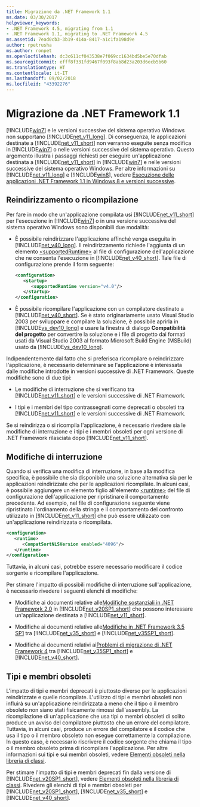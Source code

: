 ```yaml
---
title: Migrazione da .NET Framework 1.1
ms.date: 03/30/2017
helpviewer_keywords:
- .NET Framework 4.5, migrating from 1.1
- .NET Framework 1.1, migrating to .NET Framework 4.5
ms.assetid: 7ead0cb3-3b19-414a-8417-a1c1fa198d9e
author: rpetrusha
ms.author: ronpet
ms.openlocfilehash: dc3c611cf043538e7f069cc1634bd5be5e70dfab
ms.sourcegitcommit: efff8f331fd9467f093f8ab8d23a203d6ecb5b60
ms.translationtype: HT
ms.contentlocale: it-IT
ms.lasthandoff: 09/02/2018
ms.locfileid: "43392276"
---
```

# <a name="migrating-from-the-net-framework-11"></a>Migrazione da .NET Framework 1.1
[!INCLUDE[win7](../../../includes/win7-md.md)] e le versioni successive del sistema operativo Windows non supportano [!INCLUDE[net_v11_long](../../../includes/net-v11-long-md.md)]. Di conseguenza, le applicazioni destinate a [!INCLUDE[net_v11_short](../../../includes/net-v11-short-md.md)] non verranno eseguite senza modifica in [!INCLUDE[win7](../../../includes/win7-md.md)] o nelle versioni successive del sistema operativo. Questo argomento illustra i passaggi richiesti per eseguire un'applicazione destinata a [!INCLUDE[net_v11_short](../../../includes/net-v11-short-md.md)] in [!INCLUDE[win7](../../../includes/win7-md.md)] e nelle versioni successive del sistema operativo Windows. Per altre informazioni su [!INCLUDE[net_v11_long](../../../includes/net-v11-long-md.md)] e [!INCLUDE[win8](../../../includes/win8-md.md)], vedere [Esecuzione delle applicazioni .NET Framework 1.1 in Windows 8 e versioni successive](../../../docs/framework/install/run-net-framework-1-1-apps.md).  
  
## <a name="retargeting-or-recompiling"></a>Reindirizzamento o ricompilazione  
 Per fare in modo che un'applicazione compilata usi [!INCLUDE[net_v11_short](../../../includes/net-v11-short-md.md)] per l'esecuzione in [!INCLUDE[win7](../../../includes/win7-md.md)] o in una versione successiva del sistema operativo Windows sono disponibili due modalità:  
  
-   È possibile reindirizzare l'applicazione affinché venga eseguita in [!INCLUDE[net_v40_long](../../../includes/net-v40-long-md.md)]. Il reindirizzamento richiede l'aggiunta di un elemento [\<supportedRuntime>](../../../docs/framework/configure-apps/file-schema/startup/supportedruntime-element.md) al file di configurazione dell'applicazione che ne consenta l'esecuzione in [!INCLUDE[net_v40_short](../../../includes/net-v40-short-md.md)]. Tale file di configurazione prende il form seguente:  
  
    ```xml  
    <configuration>   
       <startup>  
          <supportedRuntime version="v4.0"/>  
       </startup>  
    </configuration>  
    ```  
  
-   È possibile ricompilare l'applicazione con un compilatore destinato a [!INCLUDE[net_v40_short](../../../includes/net-v40-short-md.md)]. Se è stato originariamente usato Visual Studio 2003 per sviluppare e compilare la soluzione, è possibile aprirla in [!INCLUDE[vs_dev10_long](../../../includes/vs-dev10-long-md.md)] e usare la finestra di dialogo **Compatibilità del progetto** per convertire la soluzione e i file di progetto dai formati usati da Visual Studio 2003 al formato Microsoft Build Engine (MSBuild) usato da [!INCLUDE[vs_dev10_long](../../../includes/vs-dev10-long-md.md)].  
  
 Indipendentemente dal fatto che si preferisca ricompilare o reindirizzare l'applicazione, è necessario determinare se l'applicazione è interessata dalle modifiche introdotte in versioni successive di .NET Framework. Queste modifiche sono di due tipi:  
  
-   Le modifiche di interruzione che si verificano tra [!INCLUDE[net_v11_short](../../../includes/net-v11-short-md.md)] e le versioni successive di .NET Framework.  
  
-   I tipi e i membri del tipo contrassegnati come deprecati o obsoleti tra [!INCLUDE[net_v11_short](../../../includes/net-v11-short-md.md)] e le versioni successive di .NET Framework.  
  
 Se si reindirizza o si ricompila l'applicazione, è necessario rivedere sia le modifiche di interruzione e i tipi e i membri obsoleti per ogni versione di .NET Framework rilasciata dopo [!INCLUDE[net_v11_short](../../../includes/net-v11-short-md.md)].  
  
## <a name="breaking-changes"></a>Modifiche di interruzione  
 Quando si verifica una modifica di interruzione, in base alla modifica specifica, è possibile che sia disponibile una soluzione alternativa sia per le applicazioni reindirizzate che per le applicazioni ricompilate. In alcuni casi, è possibile aggiungere un elemento figlio all'elemento [\<runtime>](../../../docs/framework/configure-apps/file-schema/startup/supportedruntime-element.md) del file di configurazione dell'applicazione per ripristinare il comportamento precedente. Ad esempio, nel file di configurazione seguente viene ripristinato l'ordinamento della stringa e il comportamento del confronto utilizzato in [!INCLUDE[net_v11_short](../../../includes/net-v11-short-md.md)] che può essere utilizzato con un'applicazione reindirizzata o ricompilata.  
  
```xml  
<configuration>  
   <runtime>  
      <CompatSortNLSVersion enabled="4096"/>  
   </runtime>  
</configuration>  
```  
  
 Tuttavia, in alcuni casi, potrebbe essere necessario modificare il codice sorgente e ricompilare l'applicazione.  
  
 Per stimare l'impatto di possibili modifiche di interruzione sull'applicazione, è necessario rivedere i seguenti elenchi di modifiche:  
  
-   Modifiche ai documenti relative alle[Modifiche sostanziali in .NET Framework 2.0](https://go.microsoft.com/fwlink/?LinkId=125263) in [!INCLUDE[net_v20SP1_short](../../../includes/net-v20sp1-short-md.md)] che possono interessare un'applicazione destinata a [!INCLUDE[net_v11_short](../../../includes/net-v11-short-md.md)].  
  
-   Modifiche ai documenti relative alle[Modifiche in .NET Framework 3.5 SP1](https://go.microsoft.com/fwlink/?LinkID=186989) tra [!INCLUDE[net_v35_short](../../../includes/net-v35-short-md.md)] e [!INCLUDE[net_v35SP1_short](../../../includes/net-v35sp1-short-md.md)].  
  
-   Modifiche ai documenti relativi ai[Problemi di migrazione di .NET Framework 4](../../../docs/framework/migration-guide/net-framework-4-migration-issues.md) tra [!INCLUDE[net_v35SP1_short](../../../includes/net-v35sp1-short-md.md)] e [!INCLUDE[net_v40_short](../../../includes/net-v40-short-md.md)].  
  
## <a name="obsolete-types-and-members"></a>Tipi e membri obsoleti  
 L'impatto di tipi e membri deprecati è piuttosto diverso per le applicazioni reindirizzate e quelle ricompilate. L'utilizzo di tipi e membri obsoleti non influirà su un'applicazione reindirizzata a meno che il tipo o il membro obsoleto non siano stati fisicamente rimossi dall'assembly. La ricompilazione di un'applicazione che usa tipi o membri obsoleti di solito produce un avviso del compilatore piuttosto che un errore del compilatore. Tuttavia, in alcuni casi, produce un errore del compilatore e il codice che usa il tipo o il membro obsoleto non esegue correttamente la compilazione. In questo caso, è necessario riscrivere il codice sorgente che chiama il tipo o il membro obsoleto prima di ricompilare l'applicazione. Per altre informazioni sui tipi e sui membri obsoleti, vedere [Elementi obsoleti nella libreria di classi](../../../docs/framework/whats-new/whats-obsolete.md).  
  
 Per stimare l'impatto di tipi e membri deprecati fin dalla versione di [!INCLUDE[net_v20SP1_short](../../../includes/net-v20sp1-short-md.md)], vedere [Elementi obsoleti nella libreria di classi](../../../docs/framework/whats-new/whats-obsolete.md). Rivedere gli elenchi di tipi e membri obsoleti per [!INCLUDE[net_v20SP1_short](../../../includes/net-v20sp1-short-md.md)], [!INCLUDE[net_v35_short](../../../includes/net-v35-short-md.md)] e [!INCLUDE[net_v40_short](../../../includes/net-v40-short-md.md)].
